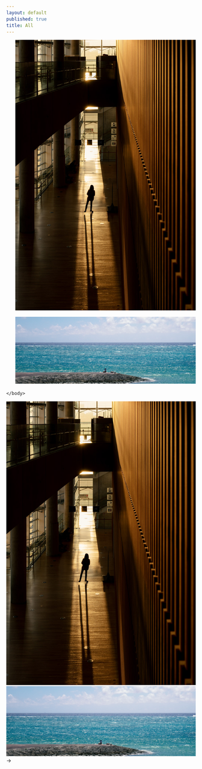 ```yaml
---
layout: default
published: true
title: All
---
```

<html>
    <body>

  <div id="waterfall-container">
    <ul class="pin"><img src="/image/DSC3963.jpg" /></ul>
    <ul class="pin"><img src="/image/P1000110.jpg" /></ul>
  </div>

  <script src="jquery.js"></script>
  <script src="bootstrap-waterfall.js"></script>
  <script>
    $(document).ready(function () {
      $('#waterfall-container').waterfall();
    });
  </script>

    </body>
</html>
<!-
<figure class="half">
    <img src="/image/DSC3963.jpg"><img src="/image/P1000110.jpg">
</figure>
->

